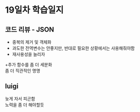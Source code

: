 # 19일차 학습일지

## 코드 리뷰 - JSON
+ 중복의 제거 및 객체화  
+ 과도한 전역변수는 안좋지만, 반대로 필요한 상황에서는  사용해줘야함  
+ 재사용성을 늘리자

+추가 
함수를 좀 더 세분화  
좀 더 직관적인 명명

## luigi
늦게 자서 피곤함  
노력을 좀 더 해야할듯
